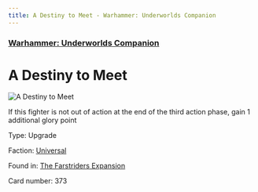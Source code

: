 ```yaml
---
title: A Destiny to Meet - Warhammer: Underworlds Companion
---
```


### [Warhammer: Underworlds Companion](https://guidokessels.github.io/wh-underworlds)

  

# A Destiny to Meet

![A Destiny to Meet](https://warhammerunderworlds.com/wp-content/uploads/sites/6/2018/03/373_ENG.png)

If this fighter is not out of action at the end of the third action phase, gain 1 additional glory point

Type: Upgrade

Faction: [Universal](https://guidokessels.github.io/wh-underworlds/factions/universal)

Found in: [The Farstriders Expansion](https://guidokessels.github.io/wh-underworlds/locations/the-farstriders-expansion)

Card number: 373
